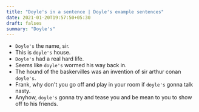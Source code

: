 ```yaml
---
title: "Doyle's in a sentence | Doyle's example sentences"
date: 2021-01-20T19:57:50+05:30
draft: falses
summary: "Doyle's"
---
```

- `Doyle's` the name, sir.
- This is `doyle's` house.
- `Doyle's` had a real hard life.
- Seems like `doyle's` wormed his way back in.
- The hound of the baskervilles was an invention of sir arthur conan `doyle's`.
- Frank, why don't you go off and play in your room if `doyle's` gonna talk nasty.
- Anyhow, `doyle's` gonna try and tease you and be mean to you to show off to his friends.
                 
